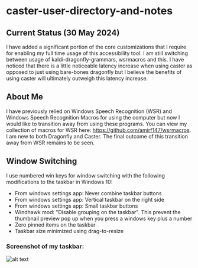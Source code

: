 # caster-user-directory-and-notes

## Current Status (30 May 2024) 
I have added a significant portion of the core customizations that I require for enabling my full time usage of this accessibility tool. I am still switching between usage of kaldi-dragonfly-grammars, wsrmacros and this. I have noticed that there is a little noticeable latency increase when using caster as opposed to just using bare-bones dragonfly but I believe the benefits of using caster will ultimately outweigh this latency increase.

## About Me
I have previously relied on Windows Speech Recognition (WSR) and Windows Speech Recognition Macros for using the computer but now I would like to transition away from using these programs. You can view my collection of macros for WSR here: https://github.com/amirf147/wsrmacros. I am new to both Dragonfly and Caster. The final outcome of this transition away from WSR remains to be seen.

## Window Switching
I use numbered win keys for window switching with the following
modifications to the taskbar in Windows 10:
- From windows settings app: Never combine taskbar buttons
- From windows settings app: Vertical taskbar on the right side
- From windows settings app: Small taskbar buttons
- Windhawk mod: "Disable grouping on the taskbar". This prevent the thumbnail preview pop up when you press a windows key plus a number
- Zero pinned items on the taskbar
- Taskbar size minimized using drag-to-resize

### Screenshot of my taskbar:
![alt text](https://github.com/amirf147/caster-user-directory-and-notes/blob/master/images/vertical_taskbar.png "vertical taskbar")
